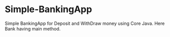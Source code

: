 # Simple-BankingApp
Simple BankingApp for Deposit and WithDraw money using Core Java.
Here Bank having main method. 
